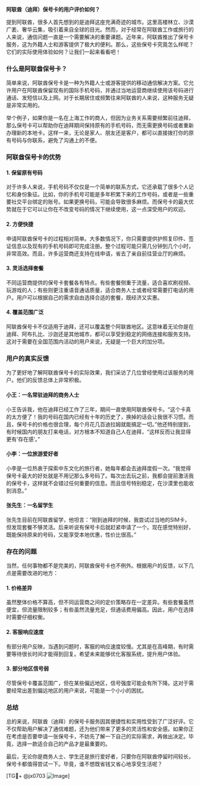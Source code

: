 **阿联酋（迪拜）保号卡的用户评价如何？**

提到阿联酋，很多人首先想到的是迪拜这座充满奇迹的城市。这里高楼林立、沙漠广袤、奢华云集，吸引着来自全球的目光。然而，对于经常在阿联酋工作或旅行的人来说，通信问题一直是一个需要解决的重要课题。近年来，阿联酋推出了保号卡服务，这为外籍人士和游客提供了极大的便利。那么，这些保号卡究竟怎么样呢？它们的实际使用体验如何？让我们一起来看看吧！

### 什么是阿联酋保号卡？

简单来说，阿联酋保号卡是一种为外籍人士或游客提供的移动通信解决方案。它允许用户在阿联酋保留现有的国际手机号码，并通过当地运营商继续使用该号码进行通话、发短信以及上网。对于长期居住或频繁往来阿联酋的人来说，这种服务无疑是非常实用的。

举个例子，如果你是一名在上海工作的商人，但因为业务关系需要频繁前往迪拜，那么保号卡可以帮助你在迪拜期间保持原有的手机号码，而无需更换号码或者重新办理新的本地卡。这样一来，无论是家人、朋友还是客户，都可以直接拨打你的原有号码与你联系，避免了沟通上的不便。

### 阿联酋保号卡的优势

#### 1. **保留原有号码**
   对于许多人来说，手机号码不仅仅是一个简单的联系方式，它还承载了很多个人记忆和身份象征。比如，你的手机号可能是多年积累下来的工作号码，或者是一些重要社交平台绑定的账号。如果更换号码，可能会导致很多麻烦。而保号卡的最大优势就在于它可以让你在不改变号码的情况下继续使用，这一点深受用户的欢迎。

#### 2. **方便快捷**
   申请阿联酋保号卡的过程相对简单。大多数情况下，你只需要提供护照复印件、签证信息以及现有的手机号码即可完成注册。整个过程可能只需几分钟到几个小时，非常高效。而且，许多运营商还支持在线申请，省去了亲自前往营业厅的麻烦。

#### 3. **灵活选择套餐**
   不同运营商提供的保号卡套餐各有特点。有些套餐侧重于流量，适合喜欢刷视频、玩游戏的人；有些则更注重语音通话质量，适合商务人士或者经常需要打电话的用户。用户可以根据自己的需求自由选择合适的套餐，既经济又实惠。

#### 4. **覆盖范围广泛**
   阿联酋保号卡不仅适用于迪拜，还可以覆盖整个阿联酋地区。这意味着无论你是在迪拜、阿布扎比、沙迦还是其他城市，都可以享受到稳定的网络连接和服务支持。这对于需要在全国范围内活动的用户来说，无疑是一个巨大的加分项。

### 用户的真实反馈

为了更好地了解阿联酋保号卡的实际效果，我们采访了几位曾经使用过该服务的用户。他们的反馈总体上非常积极。

#### 小王：一名常驻迪拜的商务人士
小王告诉我，他在迪拜已经工作了三年，期间一直使用阿联酋保号卡。“这个卡真的太方便了！我的号码在国内已经有十年的历史了，换掉的话会让我很不习惯。而且，保号卡的价格也很合理，每个月花几百迪拉姆就能搞定一切。”他还特别提到，有时候国内的朋友打来电话，对方根本不知道自己人在迪拜，“这样反而让我显得更有‘存在感’。”

#### 小李：一位旅游爱好者
小李是一位热衷于探索中东文化的旅行者，她每年都会去迪拜度假一次。“我觉得保号卡最大的好处就是不用记那么多号码了。每次出去玩之前，我都会提前激活我的保号卡，这样就不会错过任何重要的信息。而且信号特别稳定，在沙漠里也能收到消息。”

#### 张先生：一名留学生
张先生目前在阿联酋留学，他坦言：“刚到迪拜的时候，我尝试过当地的SIM卡，但发现套餐不够灵活。后来听说有保号卡后就赶紧申请了一个。现在感觉特别好，既能保持原来的号码，又能享受本地优惠，性价比很高。”

### 存在的问题

当然，任何事物都不是完美的，阿联酋保号卡也不例外。根据用户的反馈，以下几点是需要改进的地方：

#### 1. **价格差异**
   虽然整体价格不算高，但不同运营商之间的定价策略存在一定差异。有些套餐虽然便宜，但流量限制较多；有些虽然流量充足，但通话费用偏高。因此，用户在选择时需要仔细权衡。

#### 2. **客服响应速度**
   有部分用户反映，当遇到问题时，客服的响应速度较慢。尤其是在高峰期，有时需要等待很长时间才能得到回复。希望未来能够优化客服系统，提升用户体验。

#### 3. **部分地区信号弱**
   尽管保号卡覆盖范围广，但在某些偏远地区，信号强度可能会有所下降。这对于需要经常出差到偏远地区的用户来说，可能是一个小小的困扰。

### 总结

总的来说，阿联酋（迪拜）的保号卡服务因其便捷性和实用性受到了广泛好评。它不仅帮助用户解决了通信难题，还为他们带来了更多的灵活性和安全感。如果你正在考虑是否要申请一张保号卡，不妨先了解一下自己的实际需求，再做出决定。毕竟，选择一款适合自己的产品才是最重要的。

最后，无论你是商务人士、学生还是旅行爱好者，只要你在阿联酋停留时间较长，保号卡都值得尝试一下。毕竟，谁不想既省钱又省心地享受生活呢？

[TG💪+ @jx0703 ![Image](https://github.com/user-attachments/assets/dbca1d08-cadb-493c-b0ec-ad6f7a83f270)]